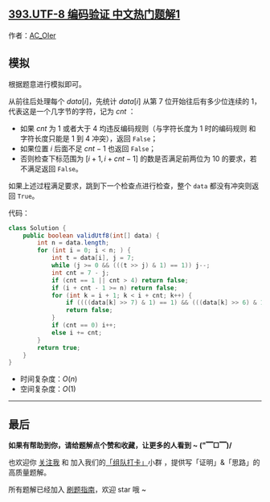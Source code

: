 ## [393.UTF-8 编码验证 中文热门题解1](https://leetcode.cn/problems/utf-8-validation/solutions/100000/by-ac_oier-zvoy)

作者：[AC_OIer](https://leetcode.cn/u/AC_OIer)

## 模拟

根据题意进行模拟即可。

从前往后处理每个 $data[i]$，先统计 $data[i]$ 从第 $7$ 位开始往后有多少位连续的 $1$，代表这是一个几字节的字符，记为 $cnt$ ：

* 如果 $cnt$ 为 $1$ 或者大于 $4$ 均违反编码规则（与字符长度为 $1$ 时的编码规则 和 字符长度只能是 $1$ 到 $4$ 冲突），返回 `False`；
* 如果位置 $i$ 后面不足 $cnt - 1$ 也返回 `False`；
* 否则检查下标范围为 $[i + 1, i + cnt - 1]$ 的数是否满足前两位为 $10$ 的要求，若不满足返回 `False`。

如果上述过程满足要求，跳到下一个检查点进行检查，整个 `data` 都没有冲突则返回 `True`。

代码：
```Java []
class Solution {
    public boolean validUtf8(int[] data) {
        int n = data.length;
        for (int i = 0; i < n; ) {
            int t = data[i], j = 7;
            while (j >= 0 && (((t >> j) & 1) == 1)) j--;
            int cnt = 7 - j;
            if (cnt == 1 || cnt > 4) return false;
            if (i + cnt - 1 >= n) return false;
            for (int k = i + 1; k < i + cnt; k++) {
                if ((((data[k] >> 7) & 1) == 1) && (((data[k] >> 6) & 1) == 0)) continue;
                return false;
            }
            if (cnt == 0) i++;
            else i += cnt;
        }
        return true;
    }
}
```
* 时间复杂度：$O(n)$
* 空间复杂度：$O(1)$

---

## 最后

**如果有帮助到你，请给题解点个赞和收藏，让更多的人看到 ~ ("▔□▔)/**

也欢迎你 [关注我](https://oscimg.oschina.net/oscnet/up-19688dc1af05cf8bdea43b2a863038ab9e5.png) 和 加入我们的[「组队打卡」](https://leetcode-cn.com/u/ac_oier/)小群 ，提供写「证明」&「思路」的高质量题解。

所有题解已经加入 [刷题指南](https://github.com/SharingSource/LogicStack-LeetCode/wiki)，欢迎 star 哦 ~